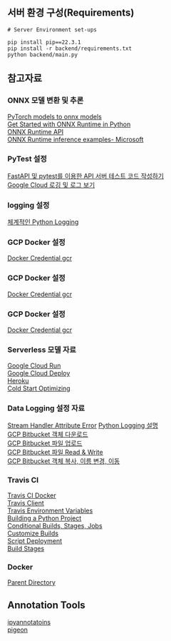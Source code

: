 ## 서버 환경 구성(Requirements)
```
# Server Environment set-ups

pip install pip==22.3.1
pip install -r backend/requirements.txt
python backend/main.py
```

## 참고자료
### ONNX 모델 변환 및 추론
[PyTorch models to onnx models](https://pytorch.org/docs/stable/onnx.html)  
[Get Started with ONNX Runtime in Python](https://onnxruntime.ai/docs/get-started/with-python.html)  
[ONNX Runtime API](https://onnxruntime.ai/docs/api/python/api_summary.html)  
[ONNX Runtime inference examples- Microsoft](https://github.com/microsoft/onnxruntime-inference-examples/blob/main/python/api/onnxruntime-python-api.py)  

### PyTest 설정
[FastAPI 및 pytest를 이용한 API 서버 테스트 코드 작성하기](https://sehoi.github.io/etc/fastapi-pytest/)  
[Google Cloud 로깅 및 로그 보기](https://cloud.google.com/run/docs/logging)
### logging 설정
[체계적인 Python Logging](https://hwangheek.github.io/2019/python-logging/)  
### GCP Docker 설정
[Docker Credential gcr](https://github.com/GoogleCloudPlatform/docker-credential-gcr)  

### GCP Docker 설정
[Docker Credential gcr](https://github.com/GoogleCloudPlatform/docker-credential-gcr)

### GCP Docker 설정
[Docker Credential gcr](https://github.com/GoogleCloudPlatform/docker-credential-gcr)  
### Serverless 모델 자료
[Google Cloud Run](https://cloud.google.com/run?hl=ko)  
[Google Cloud Deploy](https://cloud.google.com/sdk/gcloud/reference/run/deploy)   
[Heroku](https://www.heroku.com/)  
[Cold Start Optimizing](https://www.youtube.com/watch?v=rWw90N2gVPk)


### Data Logging 설정 자료
[Stream Handler Attribute Error](https://stackoverflow.com/questions/34319521/python-logging-module-having-a-formatter-causes-attributeerror) 
[Python Logging 설명](https://data-newbie.tistory.com/248)  
[GCP Bitbucket 객체 다운로드](https://cloud.google.com/storage/docs/downloading-objects#client-libraries-download-object-portion)  
[GCP Bitbucket 파일 업로드](https://cloud.google.com/storage/docs/uploading-objects?hl=ko#storage-upload-object-python)  
[GCP Bitbucket 파일 Read & Write](https://github.com/googleapis/python-storage/blob/HEAD/samples/snippets/storage_fileio_write_read.py)  
[GCP Bitbucket 객체 복사, 이름 변경, 이동](https://cloud.google.com/storage/docs/copying-renaming-moving-objects?hl=ko#storage-copy-object-python)

### Travis CI
[Travis CI Docker](https://docs.travis-ci.com/user/docker/)  
[Travis Client](https://github.com/travis-ci/travis.rb)  
[Travis Environment Variables](https://docs.travis-ci.com/user/environment-variables/)  
[Building a Python Project](https://docs.travis-ci.com/user/languages/python/)  
[Conditional Builds, Stages, Jobs](https://docs.travis-ci.com/user/conditional-builds-stages-jobs/)  
[Customize Builds](https://docs.travis-ci.com/user/customizing-the-build/)  
[Script Deployment](https://docs.travis-ci.com/user/deployment/script/)  
[Build Stages](https://docs.travis-ci.com/user/build-stages/)  


### Docker
[Parent Directory](https://velog.io/@skynet/Dockerfile%EC%97%90-%EB%B6%80%EB%AA%A8-%EB%94%94%EB%A0%89%ED%86%A0%EB%A6%AC%EC%9D%98-%ED%8C%8C%EC%9D%BC%EC%9D%84-%EB%B3%B5%EC%82%AC-%ED%95%98%EB%8A%94-%EB%B0%A9%EB%B2%95)

## Annotation Tools
[ipyannotatoins](https://ipyannotations.readthedocs.io/en/latest/)  
[pigeon](https://github.com/agermanidis/pigeon)  
